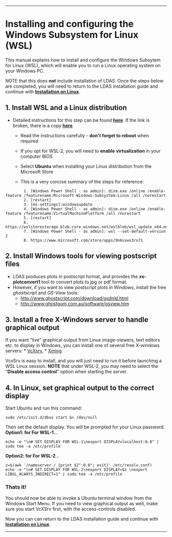 --------------------------------------------------------------------------------
# Installing and configuring the Windows Subsystem for Linux (WSL) 
This manual explains how to install and configure the Windows Subsytem for Linux (WSL), which will enable you to run a Linux operating system on your Windows PC.  

NOTE that this does **not** include installation of LDAS. Once the steps below are completed, you will need to return to the LDAS installation guide and continue with **[Installation on Linux](https://github.com/feathercode/LDAS/blob/master/README.md#installation-on-linux)**.  

## 1. Install WSL and a Linux distribution  
* Detailed instructions for this step can be found **[here](https://docs.microsoft.com/en-us/windows/wsl/install-win10)**. If the  link is broken, there is a copy **[here](https://github.com/feathercode/LDAS/blob/master/docs/manual_WSL_2.md)**.

	* Read the instructions carefully - **don't forget to reboot** when required
	* If you opt for WSL-2, you will need to **enable virtualization** in your computer BIOS 
	* Select **Ubuntu** when installing your Linux distribution from the Microsoft Store

	* This is a very concise summary of the steps for reference: 
```
		1. [Windows Power Shell - as admin]: dism.exe /online /enable-feature /featurename:Microsoft-Windows-Subsystem-Linux /all /norestart
		2. [restart]
		3. [ms-settings]:windowsupdate
		4. [Windows Power Shell - as admin]: dism.exe /online /enable-feature /featurename:VirtualMachinePlatform /all /norestart
		5. [restart]
		6. https://wslstorestorage.blob.core.windows.net/wslblob/wsl_update_x64.msi
		7. [Windows Power Shell - as admin]: wsl --set-default-version 2
		8. https://www.microsoft.com/store/apps/9n6svws3rx71
```


## 2. Install Windows tools for viewing postscript files  
* LDAS produces plots in postscript format, and provides the **xs-plotconvert1** tool to convert plots to jpg or pdf format.
* However, if you want to view postscript plots in Windows, install the free *ghostscript* and *GS-View* tools: 
	* http://www.ghostscript.com/download/gsdnld.html
	* http://www.ghostgum.com.au/software/gsview.htm

## 3. Install a free X-Windows server to handle graphical output 
If you want "live" graphical output from Linux image-viewers, text editors etc. to display in Windows, you can install one of several free X-windows servers: 
	* [VcXsrv](https://sourceforge.net/projects/vcxsrv/),
	* [Xming](https://sourceforge.net/projects/xming/files/latest/download).

VcxSrv is easy to install, and you will just need to run it before launching a WSL Linux session. **NOTE** that under WSL-2, you may need to select the "**Disable access control**" option when starting the server. 

## 4. In Linux, set graphical output to the correct display 
Start Ubuntu and run this command: 
```
sudo /etc/init.d/dbus start &> /dev/null
```

Then set the default display. You will be prompted for your Linux password.  
**Option1: for For WSL-1**...
```
echo -e "\n# SET DISPLAY FOR WSL-1\nexport DISPLAY=localhost:0.0" | sudo tee -a /etc/profile 
```
**Option2: for For WSL-2**...
```
z=$(awk '/nameserver / {print $2":0.0"; exit}' /etc/resolv.conf)
echo -e "\n# SET DISPLAY FOR WSL-2\nexport DISPLAY=$z \nexport LIBGL_ALWAYS_INDIRECT=1" | sudo tee -a /etc/profile
```

### Thats it! 

You should now be able to invoke a Ubuntu terminal window from the Windows Start Menu. If you need to view graphical output as well, make sure you start VcXSrv first, with the access-controls disabled.

Now you can can return to the LDAS installation guide and continue with **[Installation on Linux](https://github.com/feathercode/LDAS/blob/master/README.md#installation-on-linux)**. 

---
